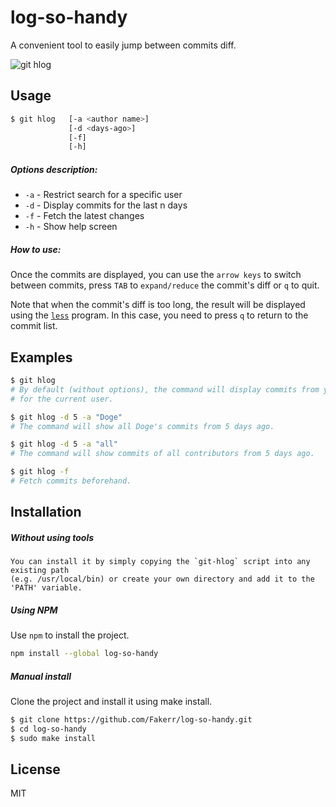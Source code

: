 # log-so-handy
A convenient tool to easily jump between commits diff.

![git hlog](http://imgur.com/bq9kRez.gif)

## Usage

```sh
$ git hlog   [-a <author name>] 
             [-d <days-ago>]
             [-f]
             [-h]
```

##### Options description:

- `-a`      - Restrict search for a specific user
- `-d`      - Display commits for the last n days
- `-f`      - Fetch the latest changes
- `-h`      - Show help screen

##### How to use:

Once the commits are displayed, you can use the `arrow keys` to switch between commits,
press `TAB` to `expand/reduce` the commit's diff or `q` to quit.

Note that when the commit's diff is too long, the result will be displayed using the [`less`](http://www.tutorialspoint.com/unix_commands/less.htm) program. In this case,
you need to press `q` to return to the commit list.

## Examples

```sh
$ git hlog
# By default (without options), the command will display commits from yesterday and
# for the current user.
```


```sh
$ git hlog -d 5 -a "Doge"
# The command will show all Doge's commits from 5 days ago.

$ git hlog -d 5 -a "all"
# The command will show commits of all contributors from 5 days ago.
```


```sh
$ git hlog -f
# Fetch commits beforehand.
```

## Installation

##### Without using tools

```
You can install it by simply copying the `git-hlog` script into any existing path
(e.g. /usr/local/bin) or create your own directory and add it to the 'PATH' variable.
```

##### Using NPM
Use `npm` to install the project.

```sh
npm install --global log-so-handy
```
##### Manual install
Clone the project and install it using make install.

```sh
$ git clone https://github.com/Fakerr/log-so-handy.git
$ cd log-so-handy
$ sudo make install
```

## License

MIT
